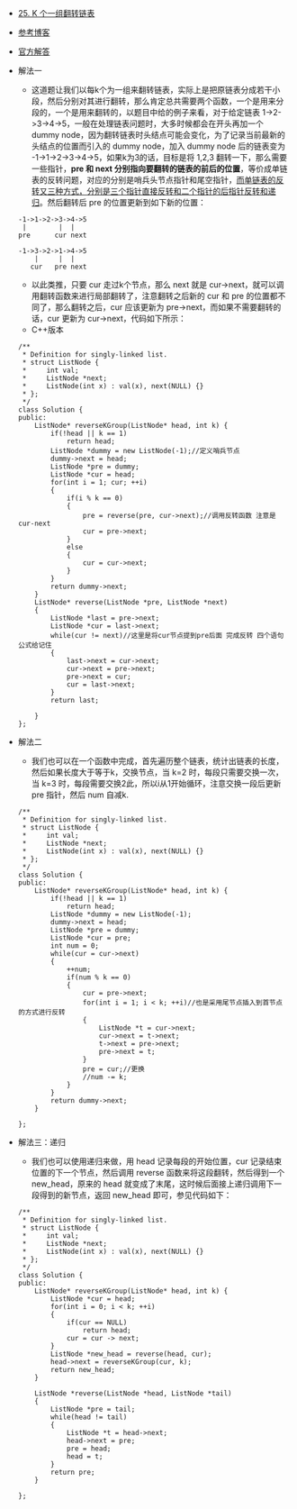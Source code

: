 - [25. K 个一组翻转链表](https://leetcode-cn.com/problems/reverse-nodes-in-k-group/)
- [参考博客](https://github.com/grandyang/leetcode/issues/25)
- [官方解答](https://github.com/grandyang/leetcode/issues/25)
- 解法一
    + 这道题让我们以每k个为一组来翻转链表，实际上是把原链表分成若干小段，然后分别对其进行翻转，那么肯定总共需要两个函数，一个是用来分段的，一个是用来翻转的，以题目中给的例子来看，对于给定链表 1->2->3->4->5，一般在处理链表问题时，大多时候都会在开头再加一个 dummy node，因为翻转链表时头结点可能会变化，为了记录当前最新的头结点的位置而引入的 dummy node，加入 dummy node 后的链表变为 -1->1->2->3->4->5，如果k为3的话，目标是将 1,2,3 翻转一下，那么需要一些指针，**pre 和 next 分别指向要翻转的链表的前后的位置**，等价成单链表的反转问题，对应的分别是哨兵头节点指针和尾空指针，[而单链表的反转又三种方式，分别是三个指针直接反转和二个指针的后指针反转和递归](https://blog.csdn.net/feliciafay/article/details/6841115)。然后翻转后 pre 的位置更新到如下新的位置：
    ```
    -1->1->2->3->4->5
     |        |  |
    pre      cur next

    -1->3->2->1->4->5
        |     |  |
       cur   pre next
    ```
    + 以此类推，只要 cur 走过k个节点，那么 next 就是 cur->next，就可以调用翻转函数来进行局部翻转了，注意翻转之后新的 cur 和 pre 的位置都不同了，那么翻转之后，cur 应该更新为 pre->next，而如果不需要翻转的话，cur 更新为 cur->next，代码如下所示：
    + C++版本
    ```
    /**
     * Definition for singly-linked list.
     * struct ListNode {
     *     int val;
     *     ListNode *next;
     *     ListNode(int x) : val(x), next(NULL) {}
     * };
     */
    class Solution {
    public:
        ListNode* reverseKGroup(ListNode* head, int k) {
            if(!head || k == 1)
                return head;
            ListNode *dummy = new ListNode(-1);//定义哨兵节点
            dummy->next = head;
            ListNode *pre = dummy;
            ListNode *cur = head;
            for(int i = 1; cur; ++i)
            {
                if(i % k == 0)
                {
                    pre = reverse(pre, cur->next);//调用反转函数 注意是cur-next
                    cur = pre->next;
                }
                else
                {
                    cur = cur->next;
                }
            }
            return dummy->next;
        }
        ListNode* reverse(ListNode *pre, ListNode *next)
        {
            ListNode *last = pre->next;
            ListNode *cur = last->next;
            while(cur != next)//这里是将cur节点提到pre后面 完成反转 四个语句 公式给记住
            {
                last->next = cur->next;
                cur->next = pre->next;
                pre->next = cur;
                cur = last->next;
            }
            return last;
            
        }
    };
    ```

- 解法二
    + 我们也可以在一个函数中完成，首先遍历整个链表，统计出链表的长度，然后如果长度大于等于k，交换节点，当 k=2 时，每段只需要交换一次，当 k=3 时，每段需要交换2此，所以i从1开始循环，注意交换一段后更新 pre 指针，然后 num 自减k.
    ```
    /**
     * Definition for singly-linked list.
     * struct ListNode {
     *     int val;
     *     ListNode *next;
     *     ListNode(int x) : val(x), next(NULL) {}
     * };
     */
    class Solution {
    public:
        ListNode* reverseKGroup(ListNode* head, int k) {
            if(!head || k == 1)
                return head;
            ListNode *dummy = new ListNode(-1);
            dummy->next = head;
            ListNode *pre = dummy;
            ListNode *cur = pre;
            int num = 0;
            while(cur = cur->next)
            {
                ++num;
                if(num % k == 0)
                {
                    cur = pre->next;
                    for(int i = 1; i < k; ++i)//也是采用尾节点插入到首节点的方式进行反转
                    {
                        ListNode *t = cur->next;
                        cur->next = t->next;
                        t->next = pre->next;
                        pre->next = t;
                    }
                    pre = cur;//更换
                    //num -= k;
                }
            }
            return dummy->next;
        }

    };
    ```

- 解法三：递归
    + 我们也可以使用递归来做，用 head 记录每段的开始位置，cur 记录结束位置的下一个节点，然后调用 reverse 函数来将这段翻转，然后得到一个 new_head，原来的 head 就变成了末尾，这时候后面接上递归调用下一段得到的新节点，返回 new_head 即可，参见代码如下：
    ```
    /**
     * Definition for singly-linked list.
     * struct ListNode {
     *     int val;
     *     ListNode *next;
     *     ListNode(int x) : val(x), next(NULL) {}
     * };
     */
    class Solution {
    public:
        ListNode* reverseKGroup(ListNode* head, int k) {
            ListNode *cur = head;
            for(int i = 0; i < k; ++i)
            {
                if(cur == NULL)
                    return head;
                cur = cur -> next;
            }
            ListNode *new_head = reverse(head, cur);
            head->next = reverseKGroup(cur, k);
            return new_head;
        }
        
        ListNode *reverse(ListNode *head, ListNode *tail)
        {
            ListNode *pre = tail;
            while(head != tail)
            {
                ListNode *t = head->next;
                head->next = pre;
                pre = head;
                head = t;
            }
            return pre;
        }

    };
    ```